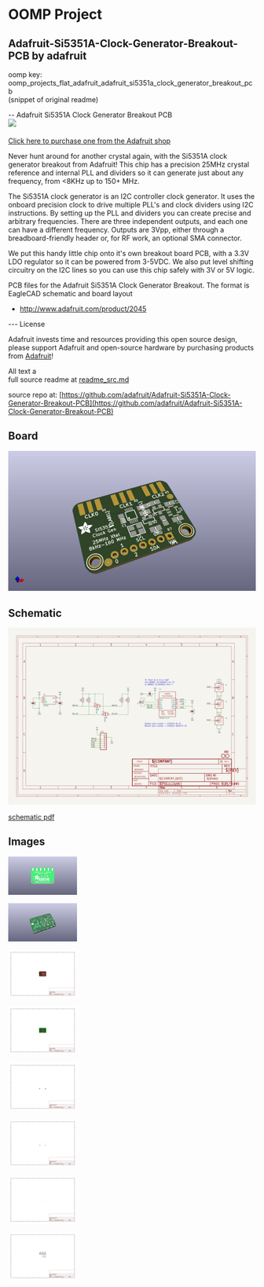 # OOMP Project  
## Adafruit-Si5351A-Clock-Generator-Breakout-PCB  by adafruit  
  
oomp key: oomp_projects_flat_adafruit_adafruit_si5351a_clock_generator_breakout_pcb  
(snippet of original readme)  
  
-- Adafruit Si5351A Clock Generator Breakout PCB  
<a href="http://www.adafruit.com/products/2045"><img src="assets/image.jpg?raw=true" width="500px"><br/>  
Click here to purchase one from the Adafruit shop</a>  
  
Never hunt around for another crystal again, with the Si5351A clock generator breakout from Adafruit! This chip has a precision 25MHz crystal reference and internal PLL and dividers so it can generate just about any frequency, from <8KHz up to 150+ MHz.  
  
The Si5351A clock generator is an I2C controller clock generator. It uses the onboard precision clock to drive multiple PLL's and clock dividers using I2C instructions. By setting up the PLL and dividers you can create precise and arbitrary frequencies. There are three independent outputs, and each one can have a different frequency. Outputs are 3Vpp, either through a breadboard-friendly header or, for RF work, an optional SMA connector.  
  
We put this handy little chip onto it's own breakout board PCB, with a 3.3V LDO regulator so it can be powered from 3-5VDC. We also put level shifting circuitry on the I2C lines so you can use this chip safely with 3V or 5V logic.  
  
PCB files for the Adafruit Si5351A Clock Generator Breakout. The format is EagleCAD schematic and board layout  
- http://www.adafruit.com/product/2045  
  
--- License  
  
Adafruit invests time and resources providing this open source design, please support Adafruit and open-source hardware by purchasing products from [Adafruit](https://www.adafruit.com)!  
  
All text a  
  full source readme at [readme_src.md](readme_src.md)  
  
source repo at: [https://github.com/adafruit/Adafruit-Si5351A-Clock-Generator-Breakout-PCB](https://github.com/adafruit/Adafruit-Si5351A-Clock-Generator-Breakout-PCB)  
## Board  
  
[![working_3d.png](working_3d_600.png)](working_3d.png)  
## Schematic  
  
[![working_schematic.png](working_schematic_600.png)](working_schematic.png)  
  
[schematic pdf](working_schematic.pdf)  
## Images  
  
[![working_3D_bottom.png](working_3D_bottom_140.png)](working_3D_bottom.png)  
  
[![working_3D_top.png](working_3D_top_140.png)](working_3D_top.png)  
  
[![working_assembly_page_01.png](working_assembly_page_01_140.png)](working_assembly_page_01.png)  
  
[![working_assembly_page_02.png](working_assembly_page_02_140.png)](working_assembly_page_02.png)  
  
[![working_assembly_page_03.png](working_assembly_page_03_140.png)](working_assembly_page_03.png)  
  
[![working_assembly_page_04.png](working_assembly_page_04_140.png)](working_assembly_page_04.png)  
  
[![working_assembly_page_05.png](working_assembly_page_05_140.png)](working_assembly_page_05.png)  
  
[![working_assembly_page_06.png](working_assembly_page_06_140.png)](working_assembly_page_06.png)  

